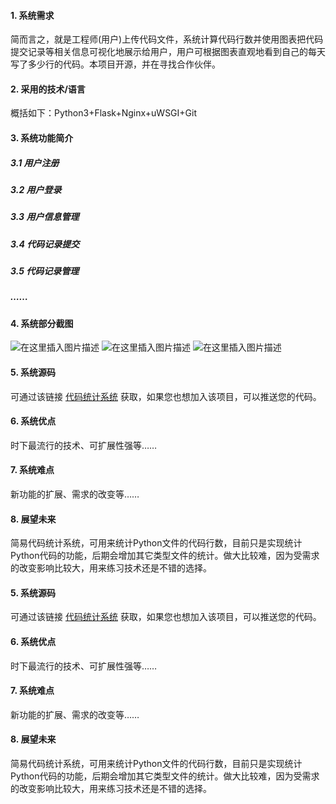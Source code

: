 #### 1. 系统需求
简而言之，就是工程师(用户)上传代码文件，系统计算代码行数并使用图表把代码提交记录等相关信息可视化地展示给用户，用户可根据图表直观地看到自己的每天写了多少行的代码。本项目开源，并在寻找合作伙伴。
#### 2.  采用的技术/语言
概括如下：Python3+Flask+Nginx+uWSGI+Git
#### 3. 系统功能简介
##### 3.1 用户注册
##### 3.2 用户登录
##### 3.3 用户信息管理
##### 3.4 代码记录提交
##### 3.5 代码记录管理 
##### ……
#### 4. 系统部分截图
![在这里插入图片描述](https://img-blog.csdnimg.cn/20191103124956624.png?x-oss-process=image/watermark,type_ZmFuZ3poZW5naGVpdGk,shadow_10,text_aHR0cHM6Ly9ibG9nLmNzZG4ubmV0L1RoYW5sb24=,size_16,color_FFFFFF,t_70)
![在这里插入图片描述](https://img-blog.csdnimg.cn/20191103124713673.png?x-oss-process=image/watermark,type_ZmFuZ3poZW5naGVpdGk,shadow_10,text_aHR0cHM6Ly9ibG9nLmNzZG4ubmV0L1RoYW5sb24=,size_16,color_FFFFFF,t_70)
![在这里插入图片描述](https://img-blog.csdnimg.cn/20191106162211655.png?x-oss-process=image/watermark,type_ZmFuZ3poZW5naGVpdGk,shadow_10,text_aHR0cHM6Ly9ibG9nLmNzZG4ubmV0L1RoYW5sb24=,size_16,color_FFFFFF,t_70)
#### 5. 系统源码
可通过该链接 [代码统计系统](https://github.com/ThanlonSmith/code-count) 获取，如果您也想加入该项目，可以推送您的代码。
#### 6. 系统优点
时下最流行的技术、可扩展性强等……
#### 7. 系统难点
新功能的扩展、需求的改变等……
#### 8. 展望未来
简易代码统计系统，可用来统计Python文件的代码行数，目前只是实现统计Python代码的功能，后期会增加其它类型文件的统计。做大比较难，因为受需求的改变影响比较大，用来练习技术还是不错的选择。

#### 5. 系统源码
可通过该链接 [代码统计系统](https://github.com/ThanlonSmith/code-count) 获取，如果您也想加入该项目，可以推送您的代码。
#### 6. 系统优点
时下最流行的技术、可扩展性强等……
#### 7. 系统难点
新功能的扩展、需求的改变等……
#### 8. 展望未来
简易代码统计系统，可用来统计Python文件的代码行数，目前只是实现统计Python代码的功能，后期会增加其它类型文件的统计。做大比较难，因为受需求的改变影响比较大，用来练习技术还是不错的选择。
